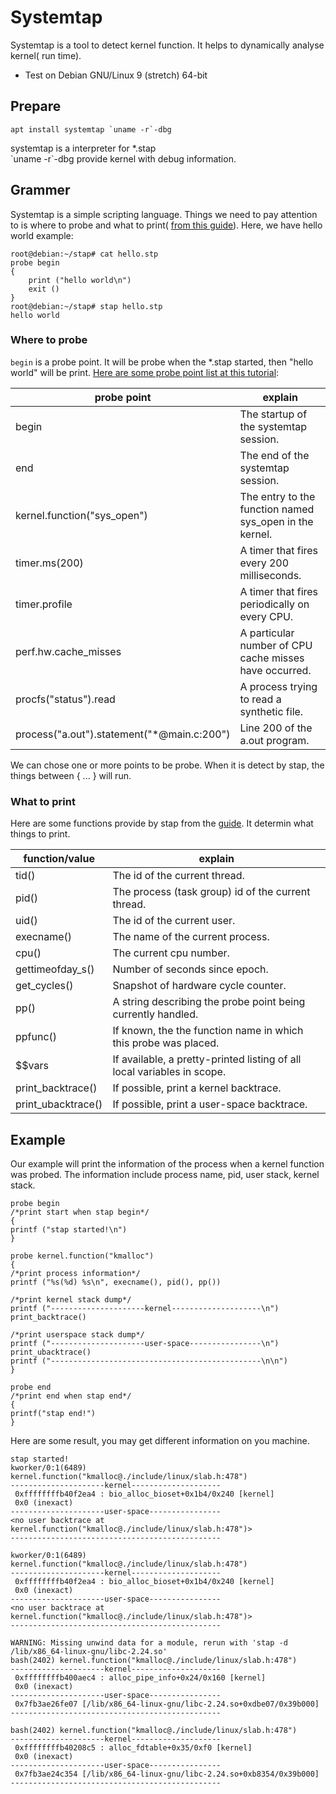 # Systemtap  
Systemtap is a tool to detect kernel function. It helps to dynamically analyse kernel( run time).
- Test on Debian GNU/Linux 9 (stretch) 64-bit
## Prepare  
```
apt install systemtap `uname -r`-dbg
```
systemtap is a interpreter for *.stap  
\`uname -r\`-dbg provide kernel with debug information.  

## Grammer
Systemtap is a simple scripting language. Things we need to pay attention to is where to probe and what to print( [from this guide](https://sourceware.org/systemtap/tutorial.pdf)). Here, we have hello world example:
```  
root@debian:~/stap# cat hello.stp 
probe begin
{
    print ("hello world\n")
    exit ()
}	
root@debian:~/stap# stap hello.stp 
hello world

```
### Where to probe
`begin` is a probe point. It will be probe when the *.stap started, then "hello world" will be print. [Here are some probe point list at this tutorial](https://sourceware.org/systemtap/tutorial.pdf):

| probe point | explain |
|--------|--------|
|  begin  | The startup of the systemtap session.|
|end      |The end of the systemtap session.|
|kernel.function("sys_open") |The entry to the function named sys_open in the kernel.|
|timer.ms(200)|A timer that fires every 200 milliseconds.|
|timer.profile |A timer that fires periodically on every CPU.|
|perf.hw.cache_misses |A particular number of CPU cache misses have occurred.|
|procfs("status").read |A process trying to read a synthetic file.|
|process("a.out").statement("*@main.c:200") |Line 200 of the a.out program.|  

We can chose one or more points to be probe. When it is detect by stap, the things between { ... } will run.

### What to print
Here are some functions provide by stap from the [guide](https://sourceware.org/systemtap/tutorial.pdf). It determin what things to print.  

|function/value| explain |
|--------|--------|
|tid() |The id of the current thread.|
|pid() |The process (task group) id of the current thread.|
|uid() |The id of the current user.|
|execname() |The name of the current process.|
|cpu() |The current cpu number.|
|gettimeofday_s()| Number of seconds since epoch.|
|get_cycles()| Snapshot of hardware cycle counter.|
|pp()| A string describing the probe point being currently handled.|
|ppfunc() |If known, the the function name in which this probe was placed.|
|$$vars |If available, a pretty-printed listing of all local variables in scope.|
|print_backtrace() |If possible, print a kernel backtrace.|
|print_ubacktrace()| If possible, print a user-space backtrace.|

## Example  
Our example will print the information of the process when a kernel function was probed. The information include process name, pid, user stack, kernel stack.
```  
probe begin
/*print start when stap begin*/
{
printf ("stap started!\n")
}

probe kernel.function("kmalloc")
{
/*print process information*/
printf ("%s(%d) %s\n", execname(), pid(), pp())

/*print kernel stack dump*/
printf ("---------------------kernel--------------------\n")
print_backtrace()

/*print userspace stack dump*/
printf ("---------------------user-space----------------\n")
print_ubacktrace()
printf ("-----------------------------------------------\n\n")
}

probe end
/*print end when stap end*/
{
printf("stap end!")
}

```  
Here are some result, you may get different information on you machine.
```  
stap started!
kworker/0:1(6489) kernel.function("kmalloc@./include/linux/slab.h:478")
---------------------kernel--------------------
 0xffffffffb40f2ea4 : bio_alloc_bioset+0x1b4/0x240 [kernel]
 0x0 (inexact)
---------------------user-space----------------
<no user backtrace at kernel.function("kmalloc@./include/linux/slab.h:478")>
-----------------------------------------------

kworker/0:1(6489) kernel.function("kmalloc@./include/linux/slab.h:478")
---------------------kernel--------------------
 0xffffffffb40f2ea4 : bio_alloc_bioset+0x1b4/0x240 [kernel]
 0x0 (inexact)
---------------------user-space----------------
<no user backtrace at kernel.function("kmalloc@./include/linux/slab.h:478")>
-----------------------------------------------

WARNING: Missing unwind data for a module, rerun with 'stap -d /lib/x86_64-linux-gnu/libc-2.24.so'
bash(2402) kernel.function("kmalloc@./include/linux/slab.h:478")
---------------------kernel--------------------
 0xffffffffb400aec4 : alloc_pipe_info+0x24/0x160 [kernel]
 0x0 (inexact)
---------------------user-space----------------
 0x7fb3ae26fe07 [/lib/x86_64-linux-gnu/libc-2.24.so+0xdbe07/0x39b000]
-----------------------------------------------

bash(2402) kernel.function("kmalloc@./include/linux/slab.h:478")
---------------------kernel--------------------
 0xffffffffb40208c5 : alloc_fdtable+0x35/0xf0 [kernel]
 0x0 (inexact)
---------------------user-space----------------
 0x7fb3ae24c354 [/lib/x86_64-linux-gnu/libc-2.24.so+0xb8354/0x39b000]
-----------------------------------------------

```  
